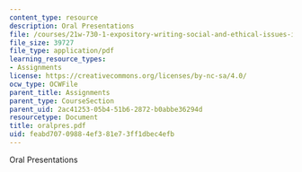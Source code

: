 ```yaml
---
content_type: resource
description: Oral Presentations
file: /courses/21w-730-1-expository-writing-social-and-ethical-issues-in-print-photography-and-film-fall-2005/feabd70709884ef381e73ff1dbec4efb_oralpres.pdf
file_size: 39727
file_type: application/pdf
learning_resource_types:
- Assignments
license: https://creativecommons.org/licenses/by-nc-sa/4.0/
ocw_type: OCWFile
parent_title: Assignments
parent_type: CourseSection
parent_uid: 2ac41253-05b4-51b6-2872-b0abbe36294d
resourcetype: Document
title: oralpres.pdf
uid: feabd707-0988-4ef3-81e7-3ff1dbec4efb
---
```

Oral Presentations